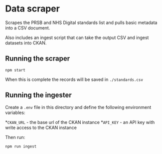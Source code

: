 # Data scraper

Scrapes the PRSB and NHS Digital standards list and pulls basic metadata into a CSV document.

Also includes an ingest script that can take the output CSV and ingest datasets into CKAN.

## Running the scraper

```
npm start
```

When this is complete the records will be saved in `./standards.csv`

## Running the ingester

Create a `.env` file in this directory and define the following environment variables:

*`CKAN_URL` - the base url of the CKAN instance
*`API_KEY` - an API key with write access to the CKAN instance

Then run:

```
npm run ingest
```
